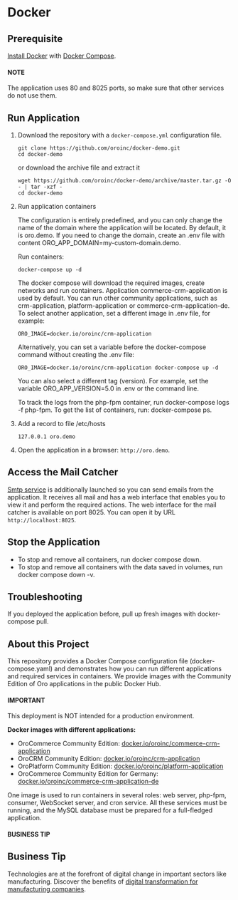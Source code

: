 <a id="demo-environment-docker"></a>

# Docker

## Prerequisite

<a href="https://docs.docker.com/engine/install/" target="_blank">Install Docker</a> with <a href="https://docs.docker.com/compose/install" target="_blank">Docker Compose</a>.

#### NOTE
The application uses 80 and 8025 ports, so make sure that other services do not use them.

## Run Application

1. Download the repository with a `docker-compose.yml` configuration file.
   ```none
   git clone https://github.com/oroinc/docker-demo.git
   cd docker-demo
   ```

   or download the archive file and extract it
   ```none
   wget https://github.com/oroinc/docker-demo/archive/master.tar.gz -O - | tar -xzf -
   cd docker-demo
   ```
2. Run application containers

   The configuration is entirely predefined, and you can only change the name of the domain where the application will be located.
   By default, it is oro.demo. If you need to change the domain, create an .env file with content ORO_APP_DOMAIN=my-custom-domain.demo.

   Run containers:
   ```none
   docker-compose up -d
   ```

   The docker compose will download the required images, create networks and run containers. Application commerce-crm-application is used by default.
   You can run other community applications, such as crm-application, platform-application or commerce-crm-application-de.
   To select another application, set a different image in .env file, for example:
   ```none
   ORO_IMAGE=docker.io/oroinc/crm-application
   ```

   Alternatively, you can set a variable before the docker-compose command without creating the .env file:
   ```none
   ORO_IMAGE=docker.io/oroinc/crm-application docker-compose up -d
   ```

   You can also select a different tag (version). For example, set the variable ORO_APP_VERSION=5.0 in .env or the command line.

   To track the logs from the php-fpm container, run docker-compose logs -f php-fpm. To get the list of containers, run: docker-compose ps.
3. Add a record to file /etc/hosts
   ```none
   127.0.0.1 oro.demo
   ```
4. Open the application in a browser: `http://oro.demo`.

## Access the Mail Catcher

<a href="https://github.com/mailhog/MailHog" target="_blank">Smtp service</a> is additionally launched so you can send emails from the application. It receives all mail and has a web interface that enables you to view it and perform the required actions. The web interface for the mail catcher is available on port 8025. You can open it by URL `http://localhost:8025`.

## Stop the Application

- To stop and remove all containers, run docker compose down.
- To stop and remove all containers with the data saved in volumes, run docker compose down -v.

## Troubleshooting

If you deployed the application before, pull up fresh images with docker-compose pull.

## About this Project

This repository provides a Docker Compose configuration file (docker-compose.yaml) and demonstrates how you can run different applications and required services in containers. We provide images with the Community Edition of Oro applications in the public Docker Hub.

#### IMPORTANT
This deployment is NOT intended for a production environment.

**Docker images with different applications:**

* OroCommerce Community Edition: <a href="https://hub.docker.com/r/oroinc/commerce-crm-application" target="_blank">docker.io/oroinc/commerce-crm-application</a>
* OroCRM Community Edition: <a href="https://hub.docker.com/r/oroinc/crm-application" target="_blank">docker.io/oroinc/crm-application</a>
* OroPlatform Community Edition: <a href="https://hub.docker.com/r/oroinc/platform-application" target="_blank">docker.io/oroinc/platform-application</a>
* OroCommerce Community Edition for Germany: <a href="https://hub.docker.com/r/oroinc/commerce-crm-application-de" target="_blank">docker.io/oroinc/commerce-crm-application-de</a>

One image is used to run containers in several roles: web server, php-fpm, consumer, WebSocket server, and cron service.
All these services must be running, and the MySQL database must be prepared for a full-fledged application.

#### BUSINESS TIP
## Business Tip

Technologies are at the forefront of digital change in important sectors like manufacturing. Discover the benefits of <a href="https://oroinc.com/b2b-ecommerce/blog/digital-transformation-in-manufacturing/" target="_blank">digital transformation for manufacturing companies</a>.

<!-- Frontend -->
